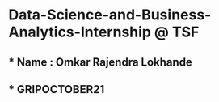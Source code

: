 # Data-Science-and-Business-Analytics-Internship @ TSF

## * Name : Omkar Rajendra Lokhande

## * GRIPOCTOBER21 

